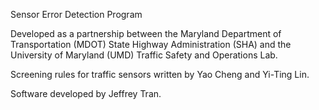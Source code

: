 Sensor Error Detection Program

Developed as a partnership between the Maryland Department of Transportation (MDOT) State Highway Administration (SHA) and the University of Maryland (UMD) Traffic Safety and Operations Lab.

Screening rules for traffic sensors written by Yao Cheng and Yi-Ting Lin.

Software developed by Jeffrey Tran.
